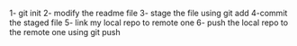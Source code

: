 1- git init
2- modify the readme file
3- stage the file using git add
4-commit the staged file
5- link my local repo to remote one
6- push the local repo to the remote one using git push

